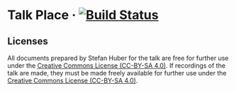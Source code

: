 # Talk Place · [![Build Status](https://travis-ci.org/signalwerk/talk.place.svg?branch=master)](https://travis-ci.org/signalwerk/talk.place)



## Licenses
All documents prepared by Stefan Huber for the talk are free for further use under the [Creative Commons License (CC-BY-SA 4.0)](https://creativecommons.org/licenses/by-sa/4.0/).
If recordings of the talk are made, they must be made freely available for further use under the [Creative Commons License (CC-BY-SA 4.0)](https://creativecommons.org/licenses/by-sa/4.0/).
